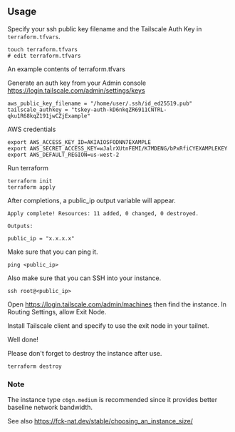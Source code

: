 
## Usage

Specify your ssh public key filename and the Tailscale Auth Key in `terraform.tfvars`.
```
touch terraform.tfvars
# edit terraform.tfvars
```

An example contents of terraform.tfvars

Generate an auth key from your Admin console https://login.tailscale.com/admin/settings/keys
```
aws_public_key_filename = "/home/user/.ssh/id_ed25519.pub"
tailscale_authkey = "tskey-auth-kD6nkqZR6911CNTRL-qku1R68kqZ191jwCZjExample"
```

AWS credentials
```
export AWS_ACCESS_KEY_ID=AKIAIOSFODNN7EXAMPLE
export AWS_SECRET_ACCESS_KEY=wJalrXUtnFEMI/K7MDENG/bPxRfiCYEXAMPLEKEY
export AWS_DEFAULT_REGION=us-west-2
```

Run terraform
```
terraform init
terraform apply
```

After completions, a public_ip output variable will appear.
```
Apply complete! Resources: 11 added, 0 changed, 0 destroyed.

Outputs:

public_ip = "x.x.x.x"
```

Make sure that you can ping it.
```
ping <public_ip>
```

Also make sure that you can SSH into your instance.
```
ssh root@<public_ip>
```

Open https://login.tailscale.com/admin/machines then find the instance. In Routing Settings, allow Exit Node.

Install Tailscale client and specify to use the exit node in your tailnet.

Well done!

Please don't forget to destroy the instance after use.
```
terraform destroy
```

### Note
The instance type `c6gn.medium` is recommended since it provides better baseline network bandwidth.

See also https://fck-nat.dev/stable/choosing_an_instance_size/
